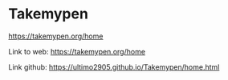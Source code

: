 # Takemypen
https://takemypen.org/home   


Link to web: https://takemypen.org/home


Link github: https://ultimo2905.github.io/Takemypen/home.html

